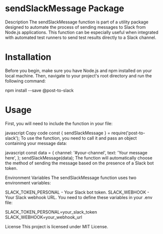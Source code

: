 
#  sendSlackMessage Package
Description
The sendSlackMessage function is part of a utility package designed to automate the process of sending messages to Slack from Node.js applications. This function can be especially useful when integrated with automated test runners to send test results directly to a Slack channel.

#  Installation
Before you begin, make sure you have Node.js and npm installed on your local machine. Then, navigate to your project's root directory and run the following command:

npm install --save @post-to-slack

#  Usage
First, you will need to include the function in your file:

javascript
Copy code
const { sendSlackMessage } = require('post-to-slack');
To use the function, you need to call it and pass an object containing your message data:

javascript
const data = {
  channel: '#your-channel',
  text: 'Your message here',
};
sendSlackMessage(data);
The function will automatically choose the method of sending the message based on the presence of a Slack bot token.

Environment Variables
The sendSlackMessage function uses two environment variables:

SLACK_TOKEN_PERSONAL - Your Slack bot token.
SLACK_WEBHOOK - Your Slack webhook URL.
You need to define these variables in your .env file:


SLACK_TOKEN_PERSONAL=your_slack_token
SLACK_WEBHOOK=your_webhook_url


License
This project is licensed under MIT License.
